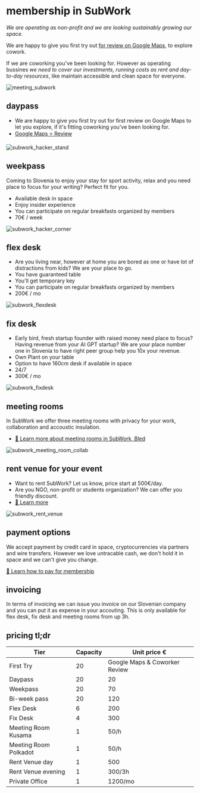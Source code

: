 # membership in SubWork

_We are operating as non-profit and we are looking sustainably growing our space._

We are happy to give you first try out [for review on Google Maps](https://g.page/r/CWs7EEKFN9-zEBE/review), to explore cowork. 

If we are coworking you've been looking for. However as operating bussines _we need to cover our investments, running costs as rent and day-to-day resources_, like maintain accessible and clean space for everyone.

![meeting_subwork](pics/subwork_meeting.png)

daypass
---
- We are happy to give you first try out for first review on Google Maps to let you explore, if it's fitting coworking you've been looking for.
- [Google Maps ⭐️ Review](https://g.page/r/CWs7EEKFN9-zEBE/review)

![subwork_hacker_stand](pics/subwork_hacker_stand.png)

weekpass
---
Coming to Slovenia to enjoy your stay for sport activity, relax and you need place to focus for your writing? Perfect fit for you. 
- Available desk in space
- Enjoy insider experience
- You can participate on regular breakfasts organized by members
- 70€ / week

![subwork_hacker_corner](pics/subwork_hacker_zoom.png)

flex desk
---

- Are you living near, however at home you are bored as one or have lot of distractions from kids? We are your place to go.
- You have guaranteed table
- You'll get temporary key
- You can participate on regular breakfasts organized by members
- 200€ / mo

![subwork_flexdesk](pics/subwork_flexdesk.jpeg)

fix desk
---


- Early bird, fresh startup founder with raised money need place to focus? Having revenue from your AI GPT startup? We are your place number one in Slovenia to have right peer group help you 10x your revenue.
- Own Plant on your table
- Option to have 160cm desk if available in space
- 24/7
- 300€ / mo

![subwork_fixdesk](pics/subwork_fixdesk.jpeg)

meeting rooms
---
In SubWork we offer three meeting rooms with privacy for your work, collaboration and accoustic insulation.
- [📖 Learn more about meeting rooms in SubWork, Bled](./book-meeting-room-bled.md)

![subwork_meeting_room_collab](pics/subwork_meeting_collab.png)

rent venue for your event
---

- Want to rent SubWork? Let us know, price start at 500€/day. 
- Are you NGO, non-profit or students organization? We can offer you friendly discount.
- [📖 Learn more](./rent-subwork-venue-in-bled.md)

![subwork_rent_venue](pics/subwork_venue.png)

payment options
---
We accept payment by credit card in space, cryptocurrencies via partners and wire transfers. 
However we love untracable cash, we don't hold it in space and we can't give you change.

[📖 Learn how to pay for membership](./payment-options.md)


invoicing
---
In terms of invoicing we can issue you invoice on our Slovenian company and you can put it as expense in your accouting. This is only available for flex desk, fix desk and meeting rooms from up 3h.

pricing tl;dr
---

| Tier | Capacity | Unit price € | 
| --- | --- | --- | 
| First Try | 20 | Google Maps & Coworker Review  
| Daypass | 20 | 20 
| Weekpass | 20 | 70 
| Bi-week pass | 20 | 120 
| Flex Desk | 6 | 200 
| Fix Desk | 4 | 300 
| Meeting Room Kusama | 1 |  50/h 
| Meeting Room Polkadot | 1 | 50/h
| Rent Venue day | 1 | 500
| Rent Venue evening | 1 | 300/3h
| Private Office | 1 | 1200/mo
